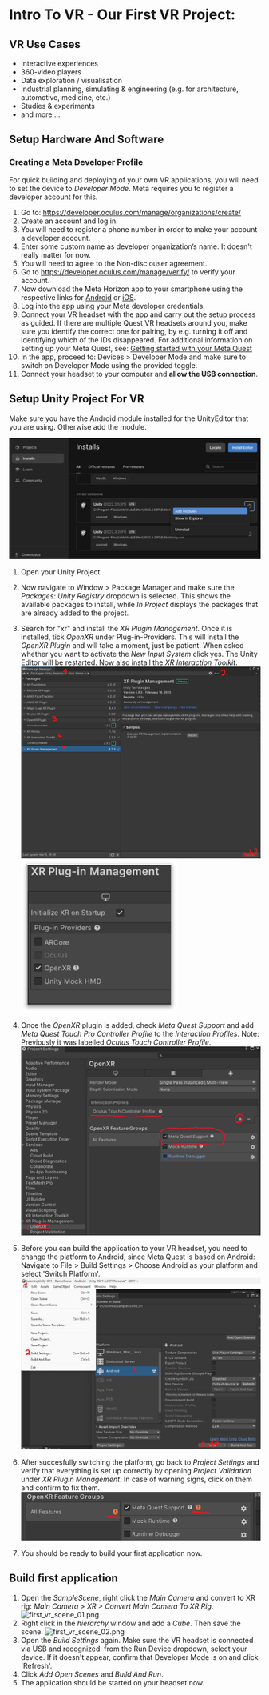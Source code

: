 # Intro To VR - Our First VR Project:

## VR Use Cases
- Interactive experiences
- 360-video players
- Data exploration / visualisation
- Industrial planning, simulating & engineering (e.g. for architecture, automotive, medicine, etc.)
- Studies & experiments
- and more ...

## Setup Hardware And Software

### Creating a Meta Developer Profile
For quick building and deploying of your own VR applications, you will need to set the device to _Developer Mode_. Meta requires you to register a developer account for this.
1. Go to: <https://developer.oculus.com/manage/organizations/create/>
2. Create an account and log in.
3. You will need to register a phone number in order to make your account a developer account.
4. Enter some custom name as developer organization’s name. It doesn't really matter for now.
5. You will need to agree to the Non-disclouser agreement.
6. Go to <https://developer.oculus.com/manage/verify/> to verify your account.
7. Now download the Meta Horizon app to your smartphone using the respective links for [Android](https://play.google.com/store/apps/details?id=com.oculus.twilight&pli=1) or [iOS](https://apps.apple.com/us/app/meta-quest/id1366478176).
8. Log into the app using your Meta developer credentials.
9. Connect your VR headset with the app and carry out the setup process as guided. If there are multiple Quest VR headsets around you, make sure you identify the correct one for pairing, by e.g. turning it off and identifying which of the IDs disappeared. For additional information on setting up your Meta Quest, see: [Getting started with your Meta Quest](https://www.meta.com/en-gb/help/quest/articles/getting-started/getting-started-with-quest-2/)
10. In the app, proceed to: Devices > Developer Mode and make sure to switch on Developer Mode using the provided toggle.
11. Connect your headset to your computer and **allow the USB connection**.

## Setup Unity Project For VR
Make sure you have the Android module installed for the UnityEditor that you are using. Otherwise add the module.

![android_module.PNG](../_resources/android_module.PNG)

1. Open your Unity Project.
2. Now navigate to Window > Package Manager and make sure the _Packages: Unity Registry_ dropdown is selected. This shows the available packages to install, while _In Project_ displays the packages that are already added to the project.
3. Search for "xr" and install the _XR Plugin Management_. Once it is installed, tick _OpenXR_ under Plug-in-Providers. This will install the _OpenXR Plugin_ and will take a moment, just be patient. When asked whether you want to activate the _New Input System_ click yes. The Unity Editor will be restarted. Now also install the _XR Interaction Toolkit_.
![0c8848352aa0c13ad2cb5646edd7af16.png](../_resources/0c8848352aa0c13ad2cb5646edd7af16.png)
![Picture2.png](../_resources/Picture2.png)
4. Once the _OpenXR_ plugin is added, check _Meta Quest Support_ and add _Meta Quest Touch Pro Controller Profile_ to the _Interaction Profiles_. Note: Previously it was labelled _Oculus Touch Controller Profile_.
![2024-03-06-174043.png](../_resources/2024-03-06-174043.png)
5. Before you can build the application to your VR headset, you need to change the platform to Android, since Meta Quest is based on Android: Navigate to File > Build Settings > Choose Android as your platform and select 'Switch Platform'.
![567af68c09d198c92def4a8029ab7726.png](../_resources/567af68c09d198c92def4a8029ab7726.png)
6. After succesfully switching the platform, go back to _Project Settings_ and verify that everything is set up correctly by opening _Project Validation_ under _XR Plugin Management_. In case of warning signs, click on them and confirm to fix them.![61bf05734ce474180ca606d10024f53e.png](../_resources/61bf05734ce474180ca606d10024f53e.png)

7. You should be ready to build your first application now.
## Build first application
1. Open the _SampleScene_, right click the _Main Camera_ and convert to XR rig: _Main Camera > XR > Convert Main Camera To XR Rig_.
![first_vr_scene_01.png](..\_resources\first_vr_scene_01.png)
2. Right click in the _hierarchy_ window and add a _Cube_. Then save the scene.
![first_vr_scene_02.png](..\_resources\first_vr_scene_02.png)
3. Open the _Build Settings_ again. Make sure the VR headset is connected via USB and recognized: from the Run Device dropdown, select your device. If it doesn't appear, confirm that Developer Mode is on and click 'Refresh'.
4. Click _Add Open Scenes_ and _Build And Run_.
5. The application should be started on your headset now.
